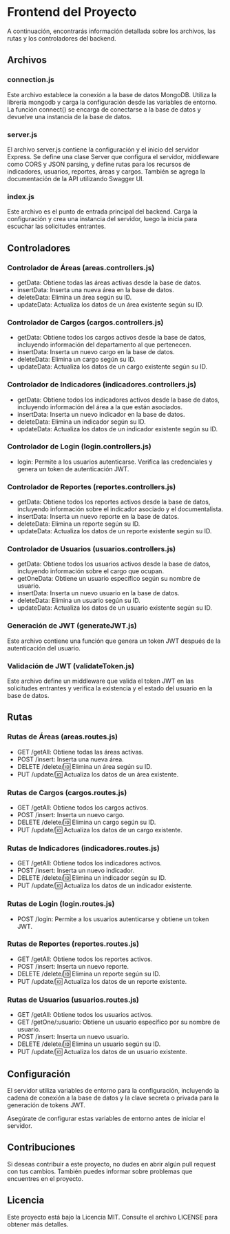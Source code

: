 # Frontend del Proyecto

A continuación, encontrarás información detallada sobre los archivos, las rutas y los controladores del backend.

## Archivos

### connection.js

 Este archivo establece la conexión a la base de datos MongoDB. Utiliza la librería mongodb y carga la configuración desde las variables de entorno. La función connect() se encarga de conectarse a la base de datos y devuelve una instancia de la base de datos.

### server.js

 El archivo server.js contiene la configuración y el inicio del servidor Express. Se define una clase Server que configura el servidor, middleware como CORS y JSON parsing, y define rutas para los recursos de indicadores, usuarios, reportes, áreas y cargos. También se agrega la documentación de la API utilizando Swagger UI.

### index.js

 Este archivo es el punto de entrada principal del backend. Carga la configuración y crea una instancia del servidor, luego la inicia para escuchar las solicitudes entrantes.

## Controladores

### Controlador de Áreas (areas.controllers.js)

- getData: Obtiene todas las áreas activas desde la base de datos.
- insertData: Inserta una nueva área en la base de datos.
- deleteData: Elimina un área según su ID.
- updateData: Actualiza los datos de un área existente según su ID.

### Controlador de Cargos (cargos.controllers.js)

- getData: Obtiene todos los cargos activos desde la base de datos, incluyendo información del departamento al que pertenecen.
- insertData: Inserta un nuevo cargo en la base de datos.
- deleteData: Elimina un cargo según su ID.
- updateData: Actualiza los datos de un cargo existente según su ID.

### Controlador de Indicadores (indicadores.controllers.js)

- getData: Obtiene todos los indicadores activos desde la base de datos, incluyendo información del área a la que están asociados.
- insertData: Inserta un nuevo indicador en la base de datos.
- deleteData: Elimina un indicador según su ID.
- updateData: Actualiza los datos de un indicador existente según su ID.

### Controlador de Login (login.controllers.js)

- login: Permite a los usuarios autenticarse. Verifica las credenciales y genera un token de autenticación JWT.

### Controlador de Reportes (reportes.controllers.js)

- getData: Obtiene todos los reportes activos desde la base de datos, incluyendo información sobre el indicador asociado y el documentalista.
- insertData: Inserta un nuevo reporte en la base de datos.
- deleteData: Elimina un reporte según su ID.
- updateData: Actualiza los datos de un reporte existente según su ID.

### Controlador de Usuarios (usuarios.controllers.js)

- getData: Obtiene todos los usuarios activos desde la base de datos, incluyendo información sobre el cargo que ocupan.
- getOneData: Obtiene un usuario específico según su nombre de usuario.
- insertData: Inserta un nuevo usuario en la base de datos.
- deleteData: Elimina un usuario según su ID.
- updateData: Actualiza los datos de un usuario existente según su ID.

### Generación de JWT (generateJWT.js)

 Este archivo contiene una función que genera un token JWT después de la autenticación del usuario.

### Validación de JWT (validateToken.js)

 Este archivo define un middleware que valida el token JWT en las solicitudes entrantes y verifica la existencia y el estado del usuario en la base de datos.

## Rutas

### Rutas de Áreas (areas.routes.js)

- GET /getAll: Obtiene todas las áreas activas.
- POST /insert: Inserta una nueva área.
- DELETE /delete/:id: Elimina un área según su ID.
- PUT /update/:id: Actualiza los datos de un área existente.

### Rutas de Cargos (cargos.routes.js)

- GET /getAll: Obtiene todos los cargos activos.
- POST /insert: Inserta un nuevo cargo.
- DELETE /delete/:id: Elimina un cargo según su ID.
- PUT /update/:id: Actualiza los datos de un cargo existente.

### Rutas de Indicadores (indicadores.routes.js)

- GET /getAll: Obtiene todos los indicadores activos.
- POST /insert: Inserta un nuevo indicador.
- DELETE /delete/:id: Elimina un indicador según su ID.
- PUT /update/:id: Actualiza los datos de un indicador existente.

### Rutas de Login (login.routes.js)

- POST /login: Permite a los usuarios autenticarse y obtiene un token JWT.

### Rutas de Reportes (reportes.routes.js)

- GET /getAll: Obtiene todos los reportes activos.
- POST /insert: Inserta un nuevo reporte.
- DELETE /delete/:id: Elimina un reporte según su ID.
- PUT /update/:id: Actualiza los datos de un reporte existente.

### Rutas de Usuarios (usuarios.routes.js)

- GET /getAll: Obtiene todos los usuarios activos.
- GET /getOne/:usuario: Obtiene un usuario específico por su nombre de usuario.
- POST /insert: Inserta un nuevo usuario.
- DELETE /delete/:id: Elimina un usuario según su ID.
- PUT /update/:id: Actualiza los datos de un usuario existente.

## Configuración

 El servidor utiliza variables de entorno para la configuración, incluyendo la cadena de conexión a la base de datos y la clave secreta o privada para la generación de tokens JWT.

 Asegúrate de configurar estas variables de entorno antes de iniciar el servidor.


## Contribuciones

Si deseas contribuir a este proyecto, no dudes en abrir algún pull request con tus cambios. También puedes informar sobre problemas que encuentres en el proyecto.

## Licencia

Este proyecto está bajo la Licencia MIT. Consulte el archivo LICENSE para obtener más detalles.